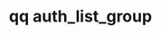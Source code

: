 ---
category: auth
command: auth_list_group
keywords: qq, qq_cli, auth_list_group
optional_options:
- alternate: []
  help: Name or ID of group to list
  name: --id
  required: true
permalink: /qq-cli-command-guide/auth/auth_list_group.html
positional_options: []
sidebar: qq_cli_command_reference_sidebar
summary: This section explains how to use the <code>qq auth_list_group</code> command.
synopsis: List a group
title: qq auth_list_group
usage: qq auth_list_group [-h] --id ID
zendesk_source: qq CLI Command Guide

---